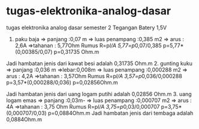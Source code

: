 # tugas-elektronika-analog-dasar
tugas elektronika analog dasar semester 2
Tegangan Batery 1,5V 
1.	paku baja  => panjang :0,07 m    => luas penampang :0,385 m2     => arus  : 2,6A =>tahanan : 5,77Ohm
 	Rumus   R=p*l/A
    	  5,77=p*0,07/0,385
     	 p=5,77*(0,00385/0,07)
       p=0,31735 Ohm.m
         
  Jadi hambatan jenis dari kawat besi adalah 0,31735 Ohm.m
2.	gunting kuku  => panjang :0,036 m =>lebar:0,008m => luas penampang :0,000288 m2     => arus  : 4,2A =>tahanan : 3,57Ohm
    Rumus   R=p*l/A
  	    3,57=p*0,036/0,000288
 	      p=3,57*(0,000288/0,036)
   	    p=0,02856Ohm.m
         
  Jadi hambatan jenis dari uang logam putihi adalah 0,02856 Ohm.m
3.	uang logam emas => panjang :0,03m- => luas penampang :0,000707 m2 => arus  : 4A =>tahanan : 3,75 Ohm
        Rumus    R=p*l/A
        3,75=p*0,03/0,000707
      	p=3,75*(0,000707/0,03)
               p=0,0884Ohm.m
 	Jadi hambatan jenis dari tembaga adalah 0,0884Ohm.m
